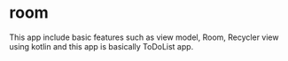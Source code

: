 # room

This app include basic features such as view model, Room, Recycler view using kotlin and this app is basically ToDoList app.
